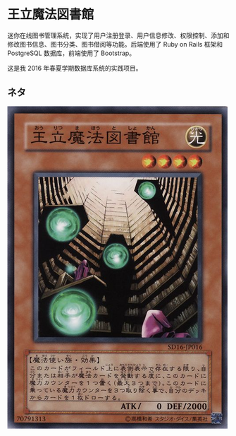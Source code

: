 # 王立魔法図書館

迷你在线图书管理系统，实现了用户注册登录、用户信息修改、权限控制、添加和修改图书信息、图书分类、图书借阅等功能。后端使用了 Ruby on Rails 框架和 PostgreSQL 数据库，前端使用了 Bootstrap。

这是我 2016 年春夏学期数据库系统的实践项目。

## ネタ

![Ouritsu Mahou Toshokan](app/assets/images/toshokan.jpg)

